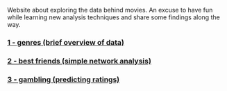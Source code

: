 
Website about exploring the data behind movies. An excuse to have fun while learning new analysis techniques and share some findings along the way.

### [1 - genres (brief overview of data)](pages/post1.md)
### [2 - best friends (simple network analysis)](pages/post2.md)
### [3 - gambling (predicting ratings)](pages/post3.md)
